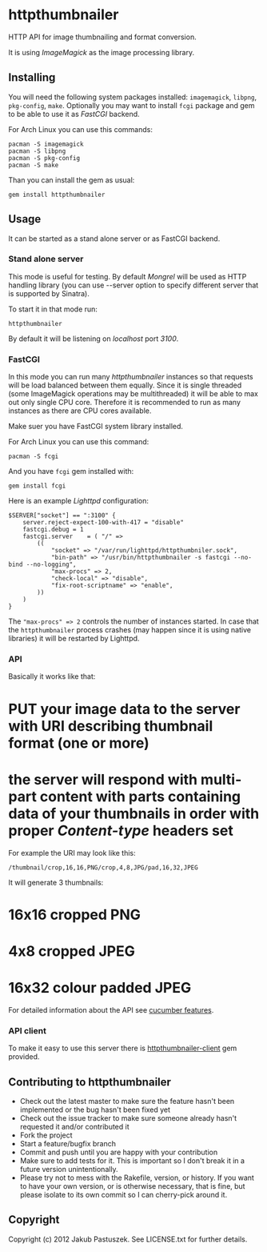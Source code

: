 # httpthumbnailer

HTTP API for image thumbnailing and format conversion.

It is using *ImageMagick* as the image processing library.

## Installing

You will need the following system packages installed: `imagemagick`, `libpng`, `pkg-config`, `make`.
Optionally you may want to install `fcgi` package and gem to be able to use it as *FastCGI* backend.

For Arch Linux you can use this commands:

    pacman -S imagemagick
    pacman -S libpng
    pacman -S pkg-config
    pacman -S make

Than you can install the gem as usual:

    gem install httpthumbnailer

## Usage

It can be started as a stand alone server or as FastCGI backend.

### Stand alone server

This mode is useful for testing.
By default *Mongrel* will be used as HTTP handling library (you can use --server option to specify different server that is supported by Sinatra).

To start it in that mode run:

    httpthumbnailer

By default it will be listening on *localhost* port *3100*.

### FastCGI

In this mode you can run many *httpthumbnailer* instances so that requests will be load balanced between them equally.
Since it is single threaded (some ImageMagick operations may be multithreaded) it will be able to max out only single CPU core.
Therefore it is recommended to run as many instances as there are CPU cores available.

Make suer you have FastCGI system library installed.

For Arch Linux you can use this command:

    pacman -S fcgi

And you have `fcgi` gem installed with:

    gem install fcgi

Here is an example *Lighttpd* configuration:

    $SERVER["socket"] == ":3100" {
        server.reject-expect-100-with-417 = "disable" 
    	fastcgi.debug = 1
    	fastcgi.server    = ( "/" =>
    		((
    			"socket" => "/var/run/lighttpd/httpthumbniler.sock",
    			"bin-path" => "/usr/bin/httpthumbnailer -s fastcgi --no-bind --no-logging",
    			"max-procs" => 2,
    			"check-local" => "disable",
    			"fix-root-scriptname" => "enable",
    		))
    	)
    }

The `"max-procs" => 2` controls the number of instances started.
In case that the `httpthumbnailer` process crashes (may happen since it is using native libraries) it will be restarted by Lighttpd.

### API

Basically it works like that:

# PUT your image data to the server with URI describing thumbnail format (one or more)
# the server will respond with multi-part content with parts containing data of your thumbnails in order with proper *Content-type* headers set

For example the URI may look like this: 

    /thumbnail/crop,16,16,PNG/crop,4,8,JPG/pad,16,32,JPEG

It will generate 3 thumbnails: 

# 16x16 cropped PNG
# 4x8 cropped JPEG
# 16x32 colour padded JPEG

For detailed information about the API see [cucumber features](http://github.com/jpastuszek/httpthumbnailer/blob/master/features/httpthumbnailer.feature).

### API client

To make it easy to use this server there is [httpthumbnailer-client](http://github.com/jpastuszek/httpthumbnailer-client) gem provided.

## Contributing to httpthumbnailer
 
* Check out the latest master to make sure the feature hasn't been implemented or the bug hasn't been fixed yet
* Check out the issue tracker to make sure someone already hasn't requested it and/or contributed it
* Fork the project
* Start a feature/bugfix branch
* Commit and push until you are happy with your contribution
* Make sure to add tests for it. This is important so I don't break it in a future version unintentionally.
* Please try not to mess with the Rakefile, version, or history. If you want to have your own version, or is otherwise necessary, that is fine, but please isolate to its own commit so I can cherry-pick around it.

## Copyright

Copyright (c) 2012 Jakub Pastuszek. See LICENSE.txt for
further details.

